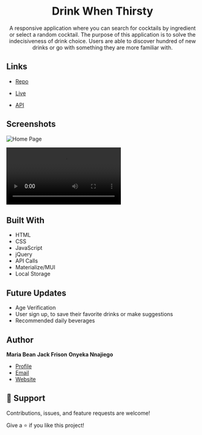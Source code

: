 <h1 align="center"><project-name>Drink When Thirsty</h1>

<p align="center"><project-description>A responsive application where you can search for cocktails by ingredient or select a random cocktail. The purpose of this application is to solve the indecisiveness of drink choice. Users are able to discover hundred of new drinks or go with something they are more familiar with.</p>

## Links

- [Repo](https://github.com/onnajiego/drink-when-thirsty/)

- [Live](https://onnajiego.github.io/drink-when-thirsty)

- [API](https://rapidapi.com/Bmbus/api/cocktails3/)

## Screenshots

![Home Page](./assets/images/screencapture-mmeyer715-github-io-drink-when-thirsty-2022-03-25-09_22_47.png "Home Page")

![](./assets/images/Drink%20When%20Thirsty.webm)

## Built With

- HTML
- CSS
- JavaScript
- jQuery
- API Calls
- Materialize/MUI
- Local Storage

## Future Updates

- Age Verification
- User sign up, to save their favorite drinks or make suggestions
- Recommended daily beverages

## Author

**Maria Bean**
**Jack Frison**
**Onyeka Nnajiego**


- [Profile](https://onnajiego.github.io/drink-when-thirsty/ "onyeka nnajiego")
- [Email](mailto:nnajiegoonyeka@gmail.com?subject=Hi "Hi!")
- [Website](https://onnajiego.github.io/drink-when-thirsty/ "Welcome")

## 🤝 Support

Contributions, issues, and feature requests are welcome!

Give a ⭐️ if you like this project!
